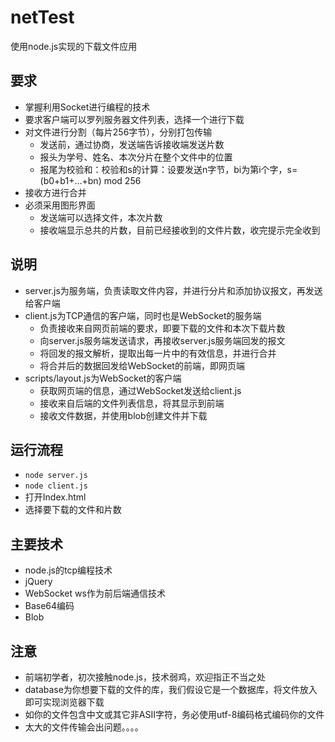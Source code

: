 # netTest
使用node.js实现的下载文件应用

## 要求
- 掌握利用Socket进行编程的技术
- 要求客户端可以罗列服务器文件列表，选择一个进行下载
- 对文件进行分割（每片256字节），分别打包传输
  - 发送前，通过协商，发送端告诉接收端发送片数
  - 报头为学号、姓名、本次分片在整个文件中的位置
  - 报尾为校验和：校验和s的计算：设要发送n字节，bi为第i个字，s=(b0+b1+…+bn) mod 256
- 接收方进行合并
- 必须采用图形界面
  - 发送端可以选择文件，本次片数
  - 接收端显示总共的片数，目前已经接收到的文件片数，收完提示完全收到

## 说明
- server.js为服务端，负责读取文件内容，并进行分片和添加协议报文，再发送给客户端
- client.js为TCP通信的客户端，同时也是WebSocket的服务端
  - 负责接收来自网页前端的要求，即要下载的文件和本次下载片数
  - 向server.js服务端发送请求，再接收server.js服务端回发的报文
  - 将回发的报文解析，提取出每一片中的有效信息，并进行合并
  - 将合并后的数据回发给WebSocket的前端，即网页端
- scripts/layout.js为WebSocket的客户端
  - 获取网页端的信息，通过WebSocket发送给client.js
  - 接收来自后端的文件列表信息，将其显示到前端
  - 接收文件数据，并使用blob创建文件并下载

## 运行流程
- ```node server.js```
- ```node client.js```
- 打开Index.html
- 选择要下载的文件和片数


## 主要技术
- node.js的tcp编程技术
- jQuery
- WebSocket ws作为前后端通信技术
- Base64编码
- Blob

## 注意
- 前端初学者，初次接触node.js，技术弱鸡，欢迎指正不当之处
- database为你想要下载的文件的库，我们假设它是一个数据库，将文件放入即可实现浏览器下载
- 如你的文件包含中文或其它非ASII字符，务必使用utf-8编码格式编码你的文件
- 太大的文件传输会出问题。。。。